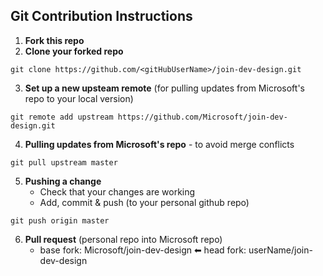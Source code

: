 
## Git Contribution Instructions
1. **Fork this repo**
2. **Clone your forked repo**
```
git clone https://github.com/<gitHubUserName>/join-dev-design.git
```

3. **Set up a new upsteam remote** (for pulling updates from Microsoft's repo to your local version)
```
git remote add upstream https://github.com/Microsoft/join-dev-design.git
```
4. **Pulling updates from Microsoft's repo** - to avoid merge conflicts
```
git pull upstream master
```
5. **Pushing a change**
   - Check that your changes are working
   - Add, commit & push (to your personal github repo)
```
git push origin master
```
6. **Pull request** (personal repo into Microsoft repo)
   - base fork: Microsoft/join-dev-design ⬅ head fork: userName/join-dev-design
